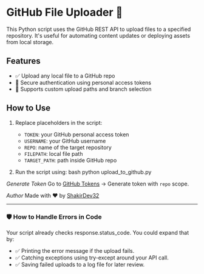 # GitHub File Uploader 🚀

This Python script uses the GitHub REST API to upload files to a specified repository. It's useful for automating content updates or deploying assets from local storage.

## Features
- ✅ Upload any local file to a GitHub repo
- 🔐 Secure authentication using personal access tokens
- 🌿 Supports custom upload paths and branch selection

## How to Use
1. Replace placeholders in the script:
   - `TOKEN`: your GitHub personal access token
   - `USERNAME`: your GitHub username
   - `REPO`: name of the target repository
   - `FILEPATH`: local file path
   - `TARGET_PATH`: path inside GitHub repo

2. Run the script using:
bash
python upload_to_github.py

*Generate Token*
Go to [GitHub Tokens](https://github.com/settings/tokens) → Generate token with `repo` scope.

*Author*
Made with ❤ by [ShakirDev32](https://github.com/ShakirDev32)


---

### 🛡 How to Handle Errors in Code
Your script already checks response.status_code. You could expand that by:
- ✅ Printing the error message if the upload fails.
- ✅ Catching exceptions using try-except around your API call.
- ✅ Saving failed uploads to a log file for later review.
